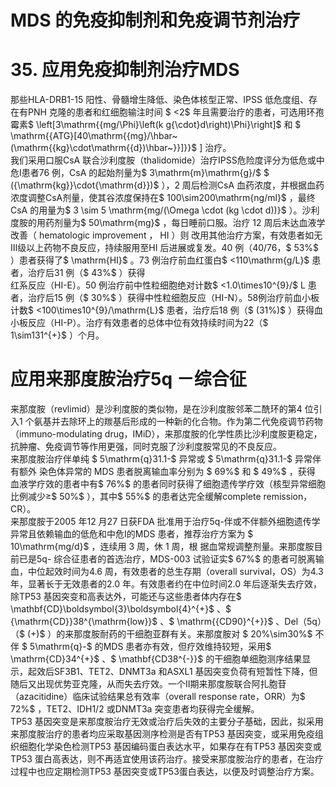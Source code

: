 # MDS 的免疫抑制剂和免疫调节剂治疗  
# 35.  应用免疫抑制剂治疗MDS  
那些HLA-DRB1-15 阳性、骨髓增生降低、染色体核型正常、IPSS 低危度组、存在有PNH 克隆的患者和红细胞输注时间
$ <2$  年且需要治疗的患者，可选用环孢霉素$ \left[3\mathrm{{mg/\Phi}\left(k g{\cdot}d\right)\Phi}\right]$  和
$ \mathrm{{ATG}[40\mathrm{{mg}/\hbar~(\mathrm{{kg}\cdot\mathrm{{d})\hbar~}}]}}$    ] 治疗。  
我们采用口服CsA 联合沙利度胺（thalidomide）治疗IPSS危险度评分为低危或中危Ⅰ患者76 例，CsA 的起始剂量为$ 3\mathrm{m}\mathrm{g}/$  $ ({\mathrm{kg}}\cdot{\mathrm{d}})$ ），2 周后检测CsA 血药浓度，并根据血药浓度调整CsA剂量，使其谷浓度保持在$ 100\sim200\mathrm{ng/ml}$    ，最终CsA 的用量为$ 3 \sim 5 \mathrm{mg/(\Omega \cdot (kg \cdot d))}$    ）。沙利度胺的用药剂量为$ 50\mathrm{mg}$    ，每日睡前口服。治疗 12  周后未达血液学改善（ hematologic improvement ， HI ）则 改用其他治疗方案，有效患者如无Ⅲ级以上药物不良反应，持续服用至HI 后进展或复发。40 例（40/76，$ 53\%$ ）患者获得了$ \mathrm{HI}$    。73 例治疗前血红蛋白$ <110\mathrm{g/L}$     患者，治疗后31 例（$ 43\%$ ）获得  
红系反应（HI-E）。50 例治疗前中性粒细胞绝对计数$ <1.0\times10^{9}/$ L 患者，治疗后15 例（$ 30\%$ ）获得中性粒细胞反应（HI-N）。58例治疗前血小板计数$ <100\times10^{9}/\mathrm{L}$     患者，治疗后18 例（$ (31\%)$ ）获得血小板反应（HI-P）。治疗有效患者的总体中位有效持续时间为22（$ 1\sim131^{+}$    ）个月。  
#  应用来那度胺治疗5q －综合征  
来那度胺（revlimid）是沙利度胺的类似物，是在沙利度胺邻苯二酰环的第4 位引入1 个氨基并去除环上的羰基后形成的一种新的化合物。作为第二代免疫调节药物（immuno-modulating drug，IMiD），来那度胺的化学性质比沙利度胺更稳定，抗肿瘤、免疫调节等作用更强，同时克服了沙利度胺常见的不良反应。  
来那度胺治疗伴单纯 $ 5\mathrm{q}31.1-$   异常或 $ 5\mathrm{q}31.1-$   异常伴有额外 染色体异常的 MDS  患者脱离输血率分别为 $ 69\%$   和 $ 49\%$  ，获得 血液学疗效的患者中有$ 76\%$  的患者同时获得了细胞遗传学疗效（核型异常细胞比例减少≥$ 50\%$ ），其中$ 55\%$  的患者达完全缓解complete remission，CR）。  
来那度胺于2005 年12 月27 日获FDA 批准用于治疗5q-伴或不伴额外细胞遗传学异常且依赖输血的低危和中危Ⅰ的MDS  患者，推荐治疗方案为 $ 10\mathrm{mg/d}$     ，连续用 3  周，休 1  周，根 据血常规调整剂量。来那度胺目前已是5q- 综合征患者的首选治疗，MDS-003 试验证实$ 67\%$  的患者可脱离输血，中位起效时间为4.6 周，有效患者的总生存期（overall survival，OS）为4.3年，显著长于无效患者的2.0 年。有效患者约在中位时间2.0 年后逐渐失去疗效，除TP53 基因突变和高表达外，可能还与这些患者体内存在$ \mathbf{CD}\boldsymbol{3}\boldsymbol{4}^{+}$    、$ {\mathrm{CD}}38^{\mathrm{low}}$    、$ \mathrm{{CD90}^{+}}$    、Del（5q）（$ (+)$ ）的来那度胺耐药的干细胞亚群有关。来那度胺对 $ 20\%\sim30\%$   不伴 $ 5\mathrm{q}-$    的MDS 患者亦有效，但疗效维持较短，采用$ \mathrm{CD}34^{+}$    、$ \mathbf{CD38^{-}}$    的干细胞单细胞测序结果显示，起效后SF3B1、TET2、DNMT3a 和ASXL1 基因突变负荷有短暂性下降，但随后又出现优势亚克隆，从而失去疗效。一个Ⅱ期来那度胺联合阿扎胞苷（azacitidine）临床试验结果总有效率（overall response rate，ORR）为$ 72\%$ ，TET2、IDH1/2 或DNMT3a 突变患者均获得完全缓解。  
TP53 基因突变是来那度胺治疗无效或治疗后失效的主要分子基础，因此，拟采用来那度胺治疗的患者均应采取基因测序检测是否有TP53 基因突变，或采用免疫组织细胞化学染色检测TP53 基因编码蛋白表达水平，如果存在有TP53 基因突变或TP53 蛋白高表达，则不再适宜使用该药治疗。接受来那度胺治疗的患者，在治疗过程中也应定期检测TP53 基因突变或TP53蛋白表达，以便及时调整治疗方案。  